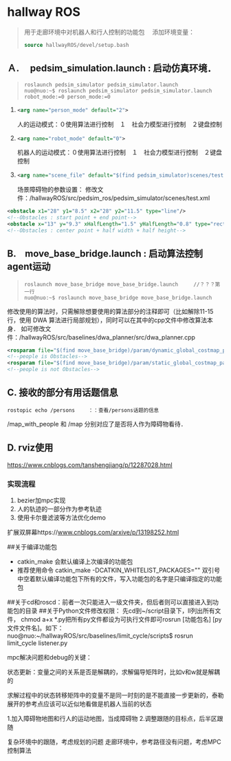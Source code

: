 # hallway ROS

> 用于走廊环境中对机器人和行人控制的功能包　
> 添加环境变量：
>
> ```tcl
> source hallwayROS/devel/setup.bash 
> ```



 ## Ａ. 　pedsim_simulation.launch : 启动仿真环境．

> ```assembly
> roslaunch pedsim_simulator pedsim_simulator.launch
> nuo@nuo:~$ roslaunch pedsim_simulator pedsim_simulator.launch robot_mode:=0 person_mode:=0
> 
> ```

1. ```xml
   <arg name="person_mode" default="2">
   ```


    人的运动模式：０使用算法进行控制　１　社会力模型进行控制　２键盘控制

2. ```xml
   <arg name="robot_mode" default="0">
   ```

    机器人的运动模式：０使用算法进行控制　１　社会力模型进行控制　２键盘控制

3. ```xml
   <arg name="scene_file" default="$(find pedsim_simulator)scenes/test.xml"/>
   ```

   场景障碍物的参数设置：
   修改文件：/hallwayROS/src/pedsim_ros/pedsim_simulator/scenes/test.xml

```xml
<obstacle x1="28" y1="8.5" x2="28" y2="11.5" type="line"/>  
<!--Obstacles : start point + end point-->
<obstacle x="13" y="9.3" xHalfLength="1.5" yHalfLength="0.8" type="rectangle"/> 
<!--Obstacles : center point + half width + half height-->
```



## B.　move_base_bridge.launch : 启动算法控制agent运动

> ```assembly
> roslaunch move_base_bridge move_base_bridge.launch     //？？？第一行
> nuo@nuo:~$ roslaunch move_base_bridge move_base_bridge.launch 
> ```

修改使用的算法时，只需解除想要使用的算法部分的注释即可（比如解除11-15行，使用 DWA 算法进行局部规划），同时可以在其中的cpp文件中修改算法本身．
如可修改文件：/hallwayROS/src/baselines/dwa_planner/src/dwa_planner.cpp

```xml
<rosparam file="$(find move_base_bridge)/param/dynamic_global_costmap_params.yaml" command="load" />  
<!--people is Obstacles-->
<rosparam file="$(find move_base_bridge)/param/static_global_costmap_params.yaml" command="load" />
<!--people is not Obstacles-->
```



## C.  接收的部分有用话题信息

```assembly
rostopic echo /persons 　　：：查看/persons话题的信息
```

/map_with_people 和 /map 分别对应了是否将人作为障碍物看待．



## D. rviz使用

https://www.cnblogs.com/tanshengjiang/p/12287028.html



### 实现流程

1. bezier加mpc实现
2. 人的轨迹的一部分作为参考轨迹
3. 使用卡尔曼滤波等方法优化demo

扩展双屏幕https://www.cnblogs.com/arxive/p/13198252.html

##关于编译功能包

* catkin_make  会默认编译上次编译的功能包
* 推荐使用命令 catkin_make -DCATKIN_WHITELIST_PACKAGES=""
  双引号中空着默认编译功能包下所有的文件，写入功能包的名字是只编译指定的功能包

##关于cd和roscd：前者一次只能进入一级文件夹，但后者则可以直接进入到功能包的目录
##关于Python文件修改权限：
先cd到~/script目录下，ll列出所有文件， chmod a+x *.py把所有py文件都设为可执行文件即可rosrun [功能包名] [py文件文件名]。如下：
nuo@nuo:~/hallwayROS/src/baselines/limit_cycle/scripts$ rosrun limit_cycle listener.py 

mpc解决问题和debug的关键：

状态更新：变量之间的关系是否是解耦的，求解偏导矩阵时，比如v和w就是解耦的

求解过程中的状态转移矩阵中的变量不是同一时刻的是不能直接一步更新的，泰勒展开的参考点应该可以近似地看做是机器人当前的状态

1.加入障碍物地图和行人的运动地图，当成障碍物
2.调整跟随的目标点，后半区跟随

复杂环境中的跟随，考虑规划的问题
走廊环境中，参考路径没有问题，考虑MPC控制算法

